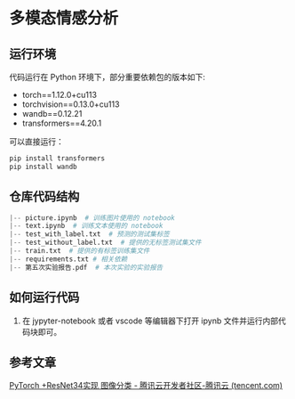 # 多模态情感分析

## 运行环境

代码运行在 Python 环境下，部分重要依赖包的版本如下:

- torch==1.12.0+cu113
- torchvision==0.13.0+cu113
- wandb==0.12.21
- transformers==4.20.1

可以直接运行：

```python
pip install transformers
pip install wandb
```

## 仓库代码结构
```python
|-- picture.ipynb  # 训练图片使用的 notebook
|-- text.ipynb  # 训练文本使用的 notebook
|-- test_with_label.txt  # 预测的测试集标签
|-- test_without_label.txt  # 提供的无标签测试集文件
|-- train.txt  # 提供的有标签训练集文件
|-- requirements.txt # 相关依赖
|-- 第五次实验报告.pdf  # 本次实验的实验报告
```

## 如何运行代码
1. 在 jypyter-notebook 或者 vscode 等编辑器下打开 ipynb 文件并运行内部代码块即可。




## 参考文章

[PyTorch +ResNet34实现 图像分类 - 腾讯云开发者社区-腾讯云 (tencent.com)](https://cloud.tencent.com/developer/article/1967349)

